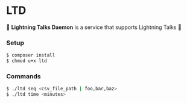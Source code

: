 # LTD
🍣 **Lightning Talks Daemon** is a service that supports Lightning Talks 🍕

### Setup

```bash
$ composer install
$ chmod u+x ltd
```

### Commands

```bash
$ ./ltd seq <csv_file_path | foo,bar,baz>
$ ./ltd time <minutes>
```